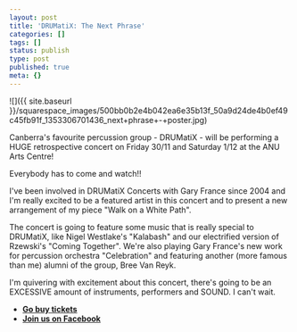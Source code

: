 ```yaml
---
layout: post
title: 'DRUMatiX: The Next Phrase'
categories: []
tags: []
status: publish
type: post
published: true
meta: {}
---
```


![]({{ site.baseurl }}/squarespace_images/500bb0b2e4b042ea6e35b13f_50a9d24de4b0ef49c45fb91f_1353306701436_next+phrase+-+poster.jpg)

Canberra's favourite percussion group - DRUMatiX - will be performing a HUGE retrospective concert on Friday 30/11 and Saturday 1/12 at the ANU Arts Centre!

Everybody has to come and watch!!

I've been involved in DRUMatiX Concerts with Gary France since 2004 and I'm really excited to be a featured artist in this concert and to present a new arrangement of my piece "Walk on a White Path".

The concert is going to feature some music that is really special to DRUMatiX, like Nigel Westlake's "Kalabash" and our electrified version of Rzewski's "Coming Together". We're also playing Gary France's new work for percussion orchestra "Celebration" and featuring another (more famous than me) alumni of the group, Bree Van Reyk.

I'm quivering with excitement about this concert, there's going to be an EXCESSIVE amount of instruments, performers and SOUND. I can't wait.

- [**Go buy tickets**](http://billboard.anu.edu.au/event_view.asp?id=96186)
- [**Join us on Facebook**](http://www.facebook.com/events/125828110898362/)

